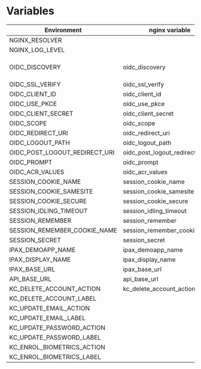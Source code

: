 # Variables

| Environment                   | nginx variable                | lua_resty_openidc variable         | Description        |
|-------------------------------|-------------------------------|------------------------------------|--------------------|
| NGINX_RESOLVER                |                               |                                    |                    |
| NGINX_LOG_LEVEL               |                               |                                    |                    |
| OIDC_DISCOVERY                | oidc_discovery                | oidc_opts.discovery                | OIDC discovery URL |
| OIDC_SSL_VERIFY               | oidc_ssl_verify               | oidc_opts.ssl_verify               |                    |
| OIDC_CLIENT_ID                | oidc_client_id                | oidc_opts.client_id                |                    |
| OIDC_USE_PKCE                 | oidc_use_pkce                 | oidc_opts.use_pkce                 |                    |
| OIDC_CLIENT_SECRET            | oidc_client_secret            | oidc_opts.client_secret            |                    |
| OIDC_SCOPE                    | oidc_scope                    | oidc_opts.scope                    |                    |
| OIDC_REDIRECT_URI             | oidc_redirect_uri             | oidc_opts.redirect_uri             |                    |
| OIDC_LOGOUT_PATH              | oidc_logout_path              | oidc_opts.logout_path              |                    |
| OIDC_POST_LOGOUT_REDIRECT_URI | oidc_post_logout_redirect_uri | oidc_opts.post_logout_redirect_uri |                    |
| OIDC_PROMPT                   | oidc_prompt                   | oidc_opts.prompt                   |                    |
| OIDC_ACR_VALUES               | oidc_acr_values               | oidc_opts.authorization_params     |                    |
| SESSION_COOKIE_NAME           | session_cookie_name           | session_opts.cookie_name           |                    |
| SESSION_COOKIE_SAMESITE       | session_cookie_samesite       | session_opts.cookie_samesite       |                    |
| SESSION_COOKIE_SECURE         | session_cookie_secure         | session_opts.cookie_secure         |                    |
| SESSION_IDLING_TIMEOUT        | session_idling_timeout        | session_opts.idling_timeout        |                    |
| SESSION_REMEMBER              | session_remember              | session_opts.remember              |                    |
| SESSION_REMEMBER_COOKIE_NAME  | session_remember_cookie_name  | session_opts.remember_cookie_name  |                    |
| SESSION_SECRET                | session_secret                | session_opts.secret                |                    |
| IPAX_DEMOAPP_NAME             | ipax_demoapp_name             |                                    |                    |
| IPAX_DISPLAY_NAME             | ipax_display_name             |                                    |                    |
| IPAX_BASE_URL                 | ipax_base_url                 |                                    |                    |
| API_BASE_URL                  | api_base_url                  |                                    |                    |
| KC_DELETE_ACCOUNT_ACTION      | kc_delete_account_action      |                                    |                    |
| KC_DELETE_ACCOUNT_LABEL       |                               |                                    |                    |
| KC_UPDATE_EMAIL_ACTION        |                               |                                    |                    |
| KC_UPDATE_EMAIL_LABEL         |                               |                                    |                    |
| KC_UPDATE_PASSWORD_ACTION     |                               |                                    |                    |
| KC_UPDATE_PASSWORD_LABEL      |                               |                                    |                    |
| KC_ENROL_BIOMETRICS_ACTION    |                               |                                    |                    |
| KC_ENROL_BIOMETRICS_LABEL     |                               |                                    |                    |

